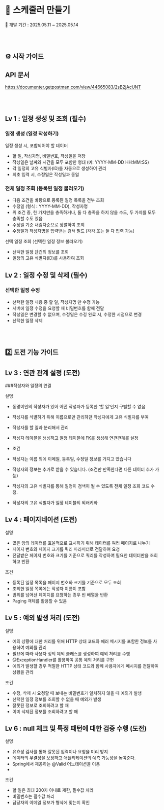 # 📝 스케줄러 만들기

🐥 개발 기간 : 2025.05.11 ~ 2025.05.14

<br>
<br>

## ⚙️ 시작 가이드


## API 문서
https://documenter.getpostman.com/view/44665083/2sB2jAcUNT

<br>
<br>

## Lv 1 : 일정 생성 및 조회 (필수)

### 일정 생성 (일정 작성하기)

일정 생성 시, 포함되어야 할 데이터

  -    할 일, 작성자명, 비밀번호, 작성일을 저장
  -    작성일은 날짜와 시간을 모두 포함한 형태 (예: YYYY-MM-DD HH:MM:SS)
  -    각 일정의 고유 식별자(ID)를 자동으로 생성하여 관리
  -    최초 입력 시, 수정일은 작성일과 동일


### 전체 일정 조회 (등록된 일정 불러오기)

  -    다음 조건을 바탕으로 등록된 일정 목록을 전부 조회
  -    수정일 (형식 : YYYY-MM-DD), 작성자명
  -    위 조건 중, 한 가지만을 충족하거나, 둘 다 충족을 하지 않을 수도, 두 가지를 모두 충족할 수도 있음
  -    수정일 기준 내림차순으로 정렬하여 조회
  -    수정일과 작성자명을 입력받는 검색 필드 (각각 또는 둘 다 입력 가능)

선택 일정 조회 (선택한 일정 정보 불러오기)

  -    선택한 일정 단건의 정보를 조회
  -    일정의 고유 식별자(ID)를 사용하여 조회

## Lv 2 : 일정 수정 및 삭제 (필수)
### 선택한 일정 수정

  -    선택한 일정 내용 중 할 일, 작성자명 만 수정 가능
  -    서버에 일정 수정을 요청할 때 비밀번호를 함께 전달
  -    작성일은 변경할 수 없으며, 수정일은 수정 완료 시, 수정한 시점으로 변경
  -    선택한 일정 삭제

<br>
<br>

## 2️⃣ 도전 기능 가이드
## Lv 3 : 연관 관계 설정 (도전)
###작성자와 일정의 연결

설명
  -    동명이인의 작성자가 있어 어떤 작성자가 등록한 ‘할 일’인지 구별할 수 없음
  -    작성자를 식별하기 위해 이름으로만 관리하던 작성자에게 고유 식별자를 부여
  -    작성자를 할 일과 분리해서 관리
  -    작성자 테이블을 생성하고 일정 테이블에 FK를 생성해 연관관계를 설정

-    조건
-    작성자는 이름 외에 이메일, 등록일, 수정일 정보를 가지고 있습니다
-    작성자의 정보는 추가로 받을 수 있습니다. (조건만 만족한다면 다른 데이터 추가 가능)
-    작성자의 고유 식별자를 통해 일정이 검색이 될 수 있도록 전체 일정 조회 코드 수정.
-    작성자의 고유 식별자가 일정 테이블의 외래키화

## Lv 4 : 페이지네이션 (도전)

설명
-    많은 양의 데이터를 효율적으로 표시하기 위해 데이터를 여러 페이지로 나누기
-    페이지 번호와 페이지 크기를 쿼리 파라미터로 전달하여 요청
-    전달받은 페이지 번호와 크기를 기준으로 쿼리를 작성하여 필요한 데이터만을 조회하고 반환

조건
-    등록된 일정 목록을 페이지 번호와 크기를 기준으로 모두 조회
-    조회한 일정 목록에는 작성자 이름이 포함
-    범위를 넘어선 페이지를 요청하는 경우 빈 배열을 반환
-    Paging 객체를 활용할 수 있음

## Lv 5 : 예외 발생 처리 (도전)
설명
-    예외 상황에 대한 처리를 위해 HTTP 상태 코드와 에러 메시지를 포함한 정보를 사용하여 예외를 관리
-    필요에 따라 사용자 정의 예외 클래스를 생성하여 예외 처리를 수행
-    @ExceptionHandler를 활용하여 공통 예외 처리를 구현
-    예외가 발생할 경우 적절한 HTTP 상태 코드와 함께 사용자에게 메시지를 전달하여 상황을 관리

조건
-    수정, 삭제 시 요청할 때 보내는 비밀번호가 일치하지 않을 때 예외가 발생
-    선택한 일정 정보를 조회할 수 없을 때 예외가 발생
-    잘못된 정보로 조회하려고 할 때
-    이미 삭제된 정보를 조회하려고 할 때

## Lv 6 : null 체크 및 특정 패턴에 대한 검증 수행 (도전)
설명
-    유효성 검사를 통해 잘못된 입력이나 요청을 미리 방지
-    데이터의 무결성을 보장하고 애플리케이션의 예측 가능성을 높여준다.
-    Spring에서 제공하는 @Valid 어노테이션을 이용
-    
조건
-    할 일은 최대 200자 이내로 제한, 필수값 처리
-    비밀번호는 필수값 처리
-    담당자의 이메일 정보가 형식에 맞는지 확인
